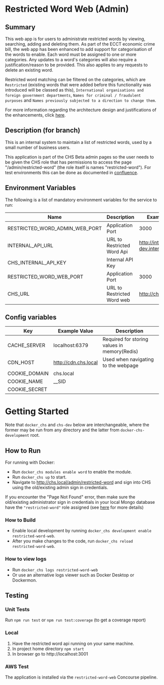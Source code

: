 # Restricted Word Web (Admin)

## Summary

This web app is for users to administrate restricted words by viewing, searching, adding and deleting them. As part of the ECCT economic crime bill, the web app has been enhanced to add support for categorisation of the words to enable. Each word must be assigned to one or more categories. Any updates to a word's categories will also require a justification/reason to be provided. This also applies to any requests to delete an existing word.

Restricted word matching can be filtered on the categories, which are `Restricted` (existing words that were added before this functionality was introduced will be classed as this), `International organisations and foreign government departments`,  `Names for criminal / fraudulent purposes` and `Names previously subjected to a direction to change them`.

For more information regarding the architecture design and justifications of the enhancements, click [here](https://companieshouse.atlassian.net/wiki/spaces/PS/pages/4260626528/Enhancing+restricted+word+service).

## Description (for branch)

This is an internal system to maintain a list of restricted words, used by a small number of business users.

This application is part of the CHS Beta admin pages so the user needs to be given the CHS role that has permissions to access the page "/admin/restricted-word" (the role itself is names "restricted-word"). For test environments this can be done as documented in [confluence](https://companieshouse.atlassian.net/wiki/spaces/IncVal/pages/1259143327/Restricted+Word+Web+-+High+Level+Design#For-test-environments-(when-you-have-access-to-DB)).

## Environment Variables

The following is a list of mandatory environment variables for the service to run:

| Name                           | Description                | Example Value                            |
|--------------------------------|----------------------------|------------------------------------------|
| RESTRICTED_WORD_ADMIN_WEB_PORT | Application Port           | 3000                                     |
| INTERNAL_API_URL               | URL to Restricted Word Api | http://internalapi.chs-dev.internal:4001 |
| CHS_INTERNAL_API_KEY           | Internal API Key           |                                          |
| RESTRICTED_WORD_WEB_PORT       | Application Port           | 3000                                     |
| CHS_URL                        | URL to Restricted Word web | http://chs.local                         |

## Config variables

| Key           | Example Value        | Description                                  |
|---------------|----------------------|----------------------------------------------|
| CACHE_SERVER  | localhost:6379       | Required for storing values in memory(Redis) |
| CDN_HOST      | http://cdn.chs.local | Used when navigating to the webpage          |
| COOKIE_DOMAIN | chs.local            |                                              |
| COOKIE_NAME   | __SID                |                                              |
| COOKIE_SECRET |                      |                                              |

# Getting Started

Note that `docker_chs` and `chs-dev` below are interchangeable, where the former may be run from any directory and the latter from `docker-chs-development` root.

## How to Run

For running with Docker:

* Run `docker_chs modules enable word` to enable the module.
* Run `docker_chs up` to start.
* Navigate to http://chs.local/admin/restricted-word and sign into CHS using the old/existing admin sign in credentials.

If you encounter the "Page Not Found" error, then make sure the old/existing administrator sign in credentials in your local Mongo database have the `"restricted-word"` role assigned (see [here](https://companieshouse.atlassian.net/wiki/spaces/IncVal/pages/1516044433/Restricted+Word+Web+admin+tool+Deployment+Notes) for more details)

### How to Build
* Enable local development by running `docker_chs development enable restricted-word-web`.
* After you make changes to the code, run `docker_chs reload restricted-word-web`.

### How to view logs
* Run `docker_chs logs restricted-word-web`
* Or use an alternative logs viewer such as Docker Desktop or Dockermon.

## Testing

### Unit Tests
Run `npm run test` or `npm run test:coverage` (to get a coverage report)

### Local

1. Have the restricted word api running on your same machine.
2. In project home directory `npm start`
3. In browser go to http://localhost:3001

### AWS Test

The application is installed via the `restricted-word-web` Concourse pipeline.

